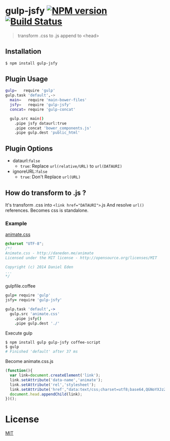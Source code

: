 # gulp-jsfy [![NPM version][npm-image]][npm] [![Build Status][travis-image]][travis]

> transform .css to .js append to &lt;head&gt;

## Installation
```bash
$ npm install gulp-jsfy
```

## Plugin Usage
```bash
gulp=   require 'gulp'
gulp.task 'default',->
  main=   require 'main-bower-files'
  jsfy=   require 'gulp-jsfy'
  concat= require 'gulp-concat'

  gulp.src main()
    .pipe jsfy dataurl:true
    .pipe concat 'bower_components.js'
    .pipe gulp.dest 'public_html'
```

## Plugin Options
* dataurl:`false`
  * `true`: Replace `url(relative/URL)` to `url(DATAURI)`
* ignoreURL:`false`
  * `true`: Don't Replace `url(URL)`
  
<!--
### Deprecated
* wrapInClass:`false`
  * `true`: (Experimental) Wrap all selector into the .className{} [e.g.][1]

[1]: https://github.com/59naga/gulp-jsfy-example
-->

## How do transform to .js ?
It's transform .css into `<link href="DATAURI">`.js And resolve `url()` references.
Becomes css is standalone.

### Example
[animate.css](http://daneden.github.io/animate.css/)

```css
@charset "UTF-8";
/*!
Animate.css - http://daneden.me/animate
Licensed under the MIT license - http://opensource.org/licenses/MIT

Copyright (c) 2014 Daniel Eden
...
*/
```

gulpfile.coffee

```coffee
gulp= require 'gulp'
jsfy= require 'gulp-jsfy'

gulp.task 'default',->
  gulp.src 'animate.css'
    .pipe jsfy()
    .pipe gulp.dest './'
```

Execute gulp

```bash
$ npm install gulp gulp-jsfy coffee-script
$ gulp
# Finished 'default' after 37 ms
```

Become animate.css.js

```js
(function(){
  var link=document.createElement('link');
  link.setAttribute('data-name','animate');
  link.setAttribute('rel','stylesheet');
  link.setAttribute('href',"data:text/css;charset=utf8;base64,QGNoYXJzZXQgIlVU..."
  document.head.appendChild(link);
})();
```

License
=========================
[MIT][license]

[license]: http://59naga.mit-license.org/
[npm-image]: https://badge.fury.io/js/gulp-jsfy.svg
[npm]: https://npmjs.org/package/gulp-jsfy
[travis-image]: https://travis-ci.org/59naga/gulp-jsfy.svg?branch=master
[travis]: https://travis-ci.org/59naga/gulp-jsfy
[depstat-image]: https://gemnasium.com/59naga/gulp-jsfy.svg
[depstat]: https://gemnasium.com/59naga/gulp-jsfy